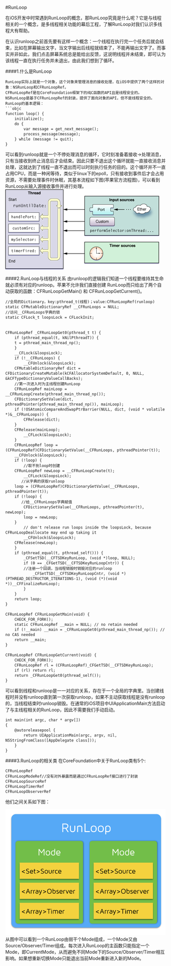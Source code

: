 #RunLoop

在iOS开发中时常遇到RunLoop的概念，那RunLoop究竟是什么呢？它是与线程相关的一个概念，是多线程相关功能的幕后工程，了解RunLoop对我们认识多线程大有帮助。

在认识runloop之前首先要有这样一个概念：一个线程在执行完一个任务后就会结束，比如在屏幕输出文字，当文字输出后线程就结束了，不能再输出文字了。而事实并非如此，我们点击屏幕系统总是能给出反馈，这说明线程并未结束，即可认为该线程一直在执行任务并未退出，由此我们想到了循环。

####1.什么是RunLoop

```objc
RunLoop实际上就是一个对象，这个对象来管理消息的接收处理，在iOS中提供了两个这样的对象：NSRunLoop和CFRunLoopRef。
CFRunLoopRef是在CoreFoundation框架下的纯C函数的API且是线程安全的。
NSRunLoop是基于CFRunLoopRef的封装，提供了面向对象的API，但不是线程安全的。
RunLoop的基本逻辑：
```objc
function loop() {
    initialize();
    do {
        var message = get_next_message();
        process_message(message);
    } while (message != quit);
}
```
可以看到runloop就是一个不停处理消息的循环，它时刻准备着接收->处理消息，只有当接收到终止消息后才会结束。因此只要不退出这个循环就能一直接收消息并处理，这就达到了线程一直不退出而可以时刻执行任务的目的。这个循环并不一直占用CPU，而是一种闲等待，类似于linux下的epoll，只有接收到事件后才会占用资源，不需要处理事件时休眠，其基本流程如下图(苹果官方流程图)，可以看到RunLoop从输入源接收事件并进行处理。
![](/assets/pic19-1.jpg)


####2.RunLoop与线程的关系
由runloop的逻辑我们知道一个线程要维持其生命就必须有对应的runloop。苹果不允许我们直接创建 RunLoop而只给出了两个自动获取的函数：CFRunLoopGetMain() 和 CFRunLoopGetCurrent()。
```objc
//全局的Dictionary，key:pthread_t(线程)；value:CFRunLoopRef(runloop)
static CFMutableDictionaryRef __CFRunLoops = NULL;
//访问__CFRunLoops字典的锁
static CFLock_t loopsLock = CFLockInit;


CFRunLoopRef _CFRunLoopGet0(pthread_t t) {
    if (pthread_equal(t, kNilPthreadT)) {
	t = pthread_main_thread_np();
    }
    __CFLock(&loopsLock);
    if (!__CFRunLoops) {
        __CFUnlock(&loopsLock);
	CFMutableDictionaryRef dict = CFDictionaryCreateMutable(kCFAllocatorSystemDefault, 0, NULL, &kCFTypeDictionaryValueCallBacks);
	//第一次进入时为主线程创建RunLoop
	CFRunLoopRef mainLoop = __CFRunLoopCreate(pthread_main_thread_np());
	CFDictionarySetValue(dict, pthreadPointer(pthread_main_thread_np()), mainLoop);
	if (!OSAtomicCompareAndSwapPtrBarrier(NULL, dict, (void * volatile *)&__CFRunLoops)) {
	    CFRelease(dict);
	}
	CFRelease(mainLoop);
        __CFLock(&loopsLock);
    }
    CFRunLoopRef loop = (CFRunLoopRef)CFDictionaryGetValue(__CFRunLoops, pthreadPointer(t));
    __CFUnlock(&loopsLock);
    if (!loop) {
        //取不到loop时创建
	CFRunLoopRef newLoop = __CFRunLoopCreate(t);
        __CFLock(&loopsLock);
       //从字典的获取runloop
	loop = (CFRunLoopRef)CFDictionaryGetValue(__CFRunLoops, pthreadPointer(t));
	if (!loop) {
	   //给__CFRunLoops字典赋值
	    CFDictionarySetValue(__CFRunLoops, pthreadPointer(t), newLoop);
	    loop = newLoop;
	}
        // don't release run loops inside the loopsLock, because CFRunLoopDeallocate may end up taking it
        __CFUnlock(&loopsLock);
	CFRelease(newLoop);
    }
    if (pthread_equal(t, pthread_self())) {
        _CFSetTSD(__CFTSDKeyRunLoop, (void *)loop, NULL);
        if (0 == _CFGetTSD(__CFTSDKeyRunLoopCntr)) {
        //注册一个回调，当线程销毁时销毁对应的runloop
            _CFSetTSD(__CFTSDKeyRunLoopCntr, (void *)(PTHREAD_DESTRUCTOR_ITERATIONS-1), (void (*)(void *))__CFFinalizeRunLoop);
        }
    }
    return loop;
}

CFRunLoopRef CFRunLoopGetMain(void) {
    CHECK_FOR_FORK();
    static CFRunLoopRef __main = NULL; // no retain needed
    if (!__main) __main = _CFRunLoopGet0(pthread_main_thread_np()); // no CAS needed
    return __main;
}

CFRunLoopRef CFRunLoopGetCurrent(void) {
    CHECK_FOR_FORK();
    CFRunLoopRef rl = (CFRunLoopRef)_CFGetTSD(__CFTSDKeyRunLoop);
    if (rl) return rl;
    return _CFRunLoopGet0(pthread_self());
}
```
可以看到线程和runloop是一一对应的关系，存在于一个全局的字典里。当创建线程时并没有runloop直到第一次获取runloop，如果不主动获取线程是没有runloop的，当线程结束时runloop销毁。在通常的iOS项目中UIApplicationMain方法启动了与主线程相关的RunLoop，因此不需要我们手动启动。
```objc
int main(int argc, char * argv[])
{
    @autoreleasepool {
        return UIApplicationMain(argc, argv, nil, NSStringFromClass([AppDelegate class]));
    }
}
```

####3.RunLoop的相关类
在CoreFoundation中关于RunLoop类有5个:
```objc
CFRunLoopRef
CFRunLoopModeRef//没有对外暴露而是通过CFRunLoopRef接口进行了封装
CFRunLoopSourceRef
CFRunLoopTimerRef
CFRunLoopObserverRef
```
他们之间关系如下图：

![](/assets/pic19-2.png)
从图中可以看到一个RunLoop由弱干个Mode组成，一个Mode又由Source/Observer/Timer组成。每次进入RunLoop的主函数只能指定一个Mode，即CurrentMode，从而避免不同Mode下的Source/Observer/Timer相互影响。如果想重新切换Mode只能退出当前Mode重新进入新的Mode。


